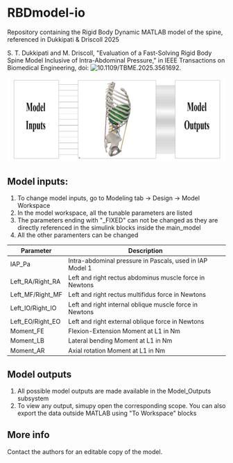 # RBDmodel-io
Repository containing the Rigid Body Dynamic MATLAB model of the spine, referenced in Dukkipati & Driscoll 2025

S. T. Dukkipati and M. Driscoll, "Evaluation of a Fast-Solving Rigid Body Spine Model Inclusive of Intra-Abdominal Pressure," in IEEE Transactions on Biomedical Engineering, doi: ![10.1109/TBME.2025.3561692](http://doi.org/10.1109/tbme.2025.3561692). 


![Schematic of the RBD Input-Output model](schematic.png)


## Model inputs:

1. To change model inputs, go to Modeling tab -> Design -> Model Workspace
2. In the model workspace, all the tunable parameters are listed
3. The parameters ending with "_FIXED" can not be changed as they are directly referenced in the simulink blocks inside the main_model
4. All the other paramenters can be changed


| Parameter          | Description                                              |
|--------------------|----------------------------------------------------------|
| IAP_Pa             | Intra-abdominal pressure in Pascals, used in IAP Model 1 |
| Left_RA/Right_RA   | Left and right rectus abdominus muscle force in Newtons  |
| Left_MF/Right_MF   | Left and right rectus multifidus force in Newtons        |
| Left_IO/Right_IO   | Left and right internal oblique muscle force in Newtons  |
| Left_EO/Right_EO   | Left and right external oblique force in Newtons         |
| Moment_FE          | Flexion-Extension Moment at L1 in Nm                     |
| Moment_LB          | Lateral bending Moment at L1 in Nm                       |
| Moment_AR          | Axial rotation Moment at L1 in Nm                        |


## Model outputs

1. All possible model outputs are made available in the Model_Outputs subsystem
2. To view any output, simupy open the corresponding scope. You can also export   	the data outside MATLAB using "To Workspace" blocks

## More info

Contact the authors for an editable copy of the model.
